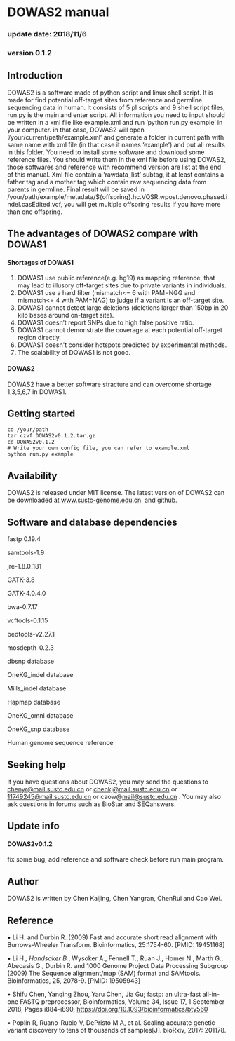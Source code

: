 # DOWAS2 manual
### update date: 2018/11/6
### version 0.1.2

## Introduction
DOWAS2 is a software made of python script and linux shell script. It is made for find potential off-target sites from reference and germline sequencing data in human. It consists of 5 pl scripts and 9 shell script files, run.py is the main and enter script. All information you need to input should be written in a xml file like example.xml and run ‘python run.py example’ in your computer. in that case, DOWAS2 will open ‘/your/current/path/example.xml’ and generate a folder in current path with same name with xml file (in that case it names ‘example’) and put all results in this folder.
You need to install some software and download some reference files. You should write them in the xml file before using DOWAS2, those softwares and reference with recommend version are list at the end of this manual.
Xml file contain a ‘rawdata_list’ subtag, it at least contains a father tag and a mother tag which contain raw sequencing data from parents in germline.
Final result will be saved in /your/path/example/metadata/${offspring}.hc.VQSR.wpost.denovo.phased.indel.casEdited.vcf, you will get multiple offspring results if you have more than one offspring.
## The advantages of DOWAS2 compare with DOWAS1
#### Shortages of DOWAS1
1. DOWAS1 use public reference(e.g. hg19) as mapping reference, that may lead to illusory off-target sites due to private variants in individuals.
2. DOWAS1 use a hard filter (mismatch<= 6 with PAM=NGG and mismatch<= 4 with PAM=NAG) to judge if a variant is an off-target site.
3. DOWAS1 cannot detect large deletions (deletions larger than 150bp in 20 kilo bases around on-target site). 
4. DOWAS1 doesn’t report SNPs due to high false positive ratio.
5. DOWAS1 cannot demonstrate the coverage at each potential off-target region directly.
6. DOWAS1 doesn't consider hotspots predicted by experimental methods.
7. The scalability of DOWAS1 is not good.
#### DOWAS2
DOWAS2 have a better software stracture and can overcome shortage 1,3,5,6,7 in DOWAS1.
## Getting started
```
cd /your/path
tar czvf DOWAS2v0.1.2.tar.gz 
cd DOWAS2v0.1.2
# Write your own config file, you can refer to example.xml
python run.py example
```
## Availability
DOWAS2 is released under MIT license. The latest version of DOWAS2 can be downloaded at www.sustc-genome.edu.cn. and github.



## Software and database dependencies
fastp 0.19.4

samtools-1.9

jre-1.8.0_181

GATK-3.8

GATK-4.0.4.0

bwa-0.7.17

vcftools-0.1.15

bedtools-v2.27.1

mosdepth-0.2.3

dbsnp database

OneKG_indel database

Mills_indel database

Hapmap database

OneKG_omni database

OneKG_snp database

Human genome sequence reference
## Seeking help
If you have questions about DOWAS2, you may send the questions to chenyr@mail.sustc.edu.cn or chenkj@mail.sustc.edu.cn or 11749245@mail.sustc.edu.cn or caow@mail@sustc.edu.cn . You may also ask questions in forums such as BioStar and SEQanswers.

## Update info
#### DOWAS2v0.1.2
fix some bug, add reference and software check before run main program.

## Author
DOWAS2 is written by Chen Kaijing, Chen Yangran, ChenRui and Cao Wei.
## Reference
•	Li H. and Durbin R. (2009) Fast and accurate short read alignment with Burrows-Wheeler Transform. Bioinformatics, 25:1754-60. [PMID: 19451168] 

•	Li H.*, Handsaker B.*, Wysoker A., Fennell T., Ruan J., Homer N., Marth G., Abecasis G., Durbin R. and 1000 Genome Project Data Processing Subgroup (2009) The Sequence alignment/map (SAM) format and SAMtools. Bioinformatics, 25, 2078-9. [PMID: 19505943]

•	Shifu Chen, Yanqing Zhou, Yaru Chen, Jia Gu; fastp: an ultra-fast all-in-one FASTQ preprocessor, Bioinformatics, Volume 34, Issue 17, 1 September 2018, Pages i884–i890, https://doi.org/10.1093/bioinformatics/bty560

•	Poplin R, Ruano-Rubio V, DePristo M A, et al. Scaling accurate genetic variant discovery to tens of thousands of samples[J]. bioRxiv, 2017: 201178.
